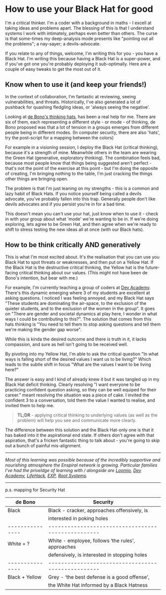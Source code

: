 # How to use your Black Hat for good

I'm a critical thinker. I'm a coder with a background in maths - I excell at taking ideas and problems apart. The blessing of this is that I understand systems I work with intimately, perhaps even better than others. The curse is that some-times my deep-analysis mode presents like "pointing out all the problems"; a nay-sayer; a devils-advocate.

If you relate to any of things, welcome, I'm writing this for you - you have a Black Hat. I'm writing this because having a Black Hat is a super-power, and if you've got one you're probably deploying it sub-optimally. Here are a couple of easy tweaks to get the most out of it.


## Know when to use it (and keep your friends!) 

In the context of collaboration, I'm fantastic at reviewing, seeing vulnerabilities, and threats. Historically, I've also generated a lot of pushback for quashing fledgling ideas, or 'always seeing the negative'.

Looking at [de Bono's thinking hats](http://www.debonothinkingsystems.com/tools/6hats.htm), has been a real help for me. There are six of them, each representing a different style - or mode - of thinking, de Bono proposed was that a lot of tension in a groups emerges from different people being in different modes. (In computer security, there are also 'hats', try the post-script for a mapping between the colors)

For example in a visioning session, I deploy the Black Hat (critical thinking), because it's a strength of mine. Meanwhile others in the team are wearing the Green Hat (generative, exploratory thinking). The combination feels bad, because most people know that things being suggested aren't perfect - that's not the point of the exercise at this point - but I'm doing the opposite of creating, I'm bringing nothing to the table, I'm just cracking the things other things are bringing open.

The problem is that I'm just leaning on my strengths - this is a common and lazy habit of Black Hats. If you notice yourself being called a devils advocate, you've probably fallen into this trap. Generally people don't like devils advocates and if you persist you're in for a bad time.

This doesn't mean you can't use your hat, just know when to use it - check in with your group about what 'mode' we're wanting to be in. If we're doing exploring, lets agree to be Green Hat, and then agree when we're ready to shift to stress testing the new ideas all at once (with our Black hats).


## How to be think critically AND generatively

This is what I'm most excited about. It's the realisation that you can use you Black Hat to spot threats or weaknesses, and then put on a Yellow Hat.
If the Black Hat is the destructive critical thinking, the Yellow hat is the future-facing critical thinking about our values. (This might not have been de Bono's intention, but bear with me.) 

For example, I'm currently teaching a group of coders at [Dev Academy](http://www.devacademy.co.nz/). There's this dynamic emerging where 3 of my students are excellent at asking questions. I noticed I was feeling annoyed, and my Black Hat says "These students are dominating the air-space, to the exclusion of the quieter students, and to the exclusion of the women in the group". It goes on "There are gender and societal dynamics at play here, I wonder in what ways I could be contributing to this?". The solution that comes from this hats thinking is "You need to tell them to stop asking questions and tell them we're making the gender gap worse".

While this is kinda the desired outcome and there is truth in it, it lacks compassion, and sure as hell isn't going to be received well.


By pivoting into my Yellow Hat, I'm able to ask the critical question "In what ways is falling short of the desired values I want us to be living?"
Which leads to the subtle shift in focus "What are the values I want to be living here?"

The answer is easy and I kind of already knew it but it was tangled up in my Black Hat deficit thinking. Clearly resolving "I want everyone to be practicing confident question asking, so they can be well equiped for their career." meant resolving the situation was a piece of cake. I invited the confident 3 to a conversation, told them the value I wanted to realise, and invited them to help me.

> **TL;DR** - applying critical thinking to underlying values (as well as the problem) will help you see and communicate more clearly.

The difference between this solution and the Black Hat-only one is that it has baked into it the aspirational end state. If others don't agree with that aspiration, that's a fricken fantastic thing to talk about - you're going to skip out a bunch of painful mis-alignment.


---

_Most of this learning was possible because of the incredibly supportive and nourishing atmosphere the Enspiral network is growing. Particular families I've had the priveldge of learning with / alongside are [Loomio](https://www.loomio.org/), [Dev Academy](http://www.devacademy.co.nz/), [LifeHack](http://lifehackhq.co/), [EXP](http://www.exp.agency/), [Root Systems](https://github.com/enspiral-root-systems)._

---

p.s. mapping for Security Hat

de Bono        | Security
---------------|--------------------------------------------------
Black          | Black - cracker, approaches offensively, is
               | interested in poking holes
---------------|--------------------------------------------------
White + ?      | White - employee, follows ‘the rules’, approaches
               | defensively, is interested in stopping holes
---------------|--------------------------------------------------
Black + Yellow | Grey - ‘the best defense is a good offense’,
               | the White Hat informed by a Black Hatness

